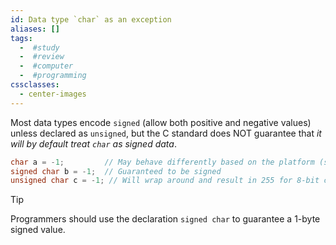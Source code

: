 ```yaml
---
id: Data type `char` as an exception
aliases: []
tags:
  -  #study
  -  #review
  -  #computer
  -  #programming
cssclasses:
  - center-images
---
```


Most data types encode `signed` (allow both positive and negative values) unless declared as `unsigned`, but the C standard does NOT guarantee that _it will by default treat `char` as signed data_.

```c
char a = -1;         // May behave differently based on the platform (signed or unsigned)
signed char b = -1;  // Guaranteed to be signed
unsigned char c = -1; // Will wrap around and result in 255 for 8-bit char

```

> [!tip]
> Programmers should use the declaration `signed char` to guarantee a 1-byte signed value.
